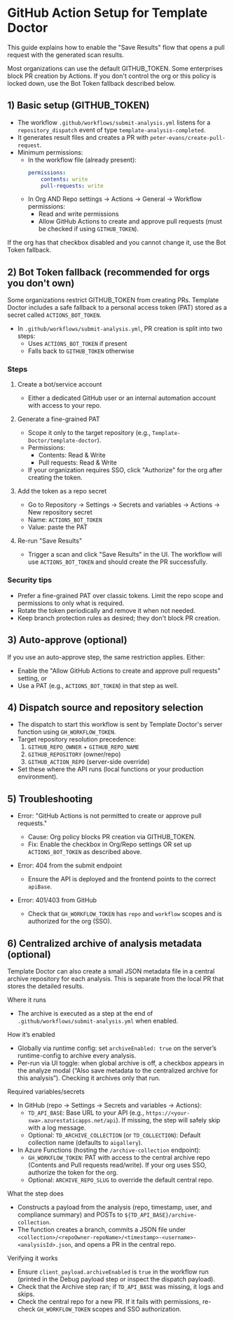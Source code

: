 # GitHub Action Setup for Template Doctor

This guide explains how to enable the "Save Results" flow that opens a pull request with the generated scan results.

Most organizations can use the default GITHUB_TOKEN. Some enterprises block PR creation by Actions. If you don't control the org or this policy is locked down, use the Bot Token fallback described below.

## 1) Basic setup (GITHUB_TOKEN)

- The workflow `.github/workflows/submit-analysis.yml` listens for a `repository_dispatch` event of type `template-analysis-completed`.
- It generates result files and creates a PR with `peter-evans/create-pull-request`.
- Minimum permissions:
    - In the workflow file (already present):
        ```yaml
        permissions:
            contents: write
            pull-requests: write
        ```
    - In Org AND Repo settings → Actions → General → Workflow permissions:
        - Read and write permissions
        - Allow GitHub Actions to create and approve pull requests (must be checked if using `GITHUB_TOKEN`).

If the org has that checkbox disabled and you cannot change it, use the Bot Token fallback.

## 2) Bot Token fallback (recommended for orgs you don't own)

Some organizations restrict GITHUB_TOKEN from creating PRs. Template Doctor includes a safe fallback to a personal access token (PAT) stored as a secret called `ACTIONS_BOT_TOKEN`.

- In `.github/workflows/submit-analysis.yml`, PR creation is split into two steps:
    - Uses `ACTIONS_BOT_TOKEN` if present
    - Falls back to `GITHUB_TOKEN` otherwise

### Steps

1. Create a bot/service account
    - Either a dedicated GitHub user or an internal automation account with access to your repo.

2. Generate a fine-grained PAT
    - Scope it only to the target repository (e.g., `Template-Doctor/template-doctor`).
    - Permissions:
        - Contents: Read & Write
        - Pull requests: Read & Write
    - If your organization requires SSO, click "Authorize" for the org after creating the token.

3. Add the token as a repo secret
    - Go to Repository → Settings → Secrets and variables → Actions → New repository secret
    - Name: `ACTIONS_BOT_TOKEN`
    - Value: paste the PAT

4. Re-run "Save Results"
    - Trigger a scan and click "Save Results" in the UI. The workflow will use `ACTIONS_BOT_TOKEN` and should create the PR successfully.

### Security tips

- Prefer a fine-grained PAT over classic tokens. Limit the repo scope and permissions to only what is required.
- Rotate the token periodically and remove it when not needed.
- Keep branch protection rules as desired; they don't block PR creation.

## 3) Auto-approve (optional)

If you use an auto-approve step, the same restriction applies. Either:

- Enable the "Allow GitHub Actions to create and approve pull requests" setting, or
- Use a PAT (e.g., `ACTIONS_BOT_TOKEN`) in that step as well.

## 4) Dispatch source and repository selection

- The dispatch to start this workflow is sent by Template Doctor's server function using `GH_WORKFLOW_TOKEN`.
- Target repository resolution precedence:
    1. `GITHUB_REPO_OWNER` + `GITHUB_REPO_NAME`
    2. `GITHUB_REPOSITORY` (owner/repo)
    3. `GITHUB_ACTION_REPO` (server-side override)
- Set these where the API runs (local functions or your production environment).

## 5) Troubleshooting

- Error: "GitHub Actions is not permitted to create or approve pull requests."
    - Cause: Org policy blocks PR creation via GITHUB_TOKEN.
    - Fix: Enable the checkbox in Org/Repo settings OR set up `ACTIONS_BOT_TOKEN` as described above.

- Error: 404 from the submit endpoint
    - Ensure the API is deployed and the frontend points to the correct `apiBase`.

- Error: 401/403 from GitHub
    - Check that `GH_WORKFLOW_TOKEN` has `repo` and `workflow` scopes and is authorized for the org (SSO).

## 6) Centralized archive of analysis metadata (optional)

Template Doctor can also create a small JSON metadata file in a central archive repository for each analysis. This is separate from the local PR that stores the detailed results.

Where it runs

- The archive is executed as a step at the end of `.github/workflows/submit-analysis.yml` when enabled.

How it’s enabled

- Globally via runtime config: set `archiveEnabled: true` on the server’s runtime-config to archive every analysis.
- Per-run via UI toggle: when global archive is off, a checkbox appears in the analyze modal (“Also save metadata to the centralized archive for this analysis”). Checking it archives only that run.

Required variables/secrets

- In GitHub (repo → Settings → Secrets and variables → Actions):
    - `TD_API_BASE`: Base URL to your API (e.g., `https://<your-swa>.azurestaticapps.net/api`). If missing, the step will safely skip with a log message.
    - Optional: `TD_ARCHIVE_COLLECTION` (or `TD_COLLECTION`): Default collection name (defaults to `aigallery`).
- In Azure Functions (hosting the `/archive-collection` endpoint):
    - `GH_WORKFLOW_TOKEN`: PAT with access to the central archive repo (Contents and Pull requests read/write). If your org uses SSO, authorize the token for the org.
    - Optional: `ARCHIVE_REPO_SLUG` to override the default central repo.

What the step does

- Constructs a payload from the analysis (repo, timestamp, user, and compliance summary) and POSTs to `${TD_API_BASE}/archive-collection`.
- The function creates a branch, commits a JSON file under `<collection>/<repoOwner-repoName>/<timestamp>-<username>-<analysisId>.json`, and opens a PR in the central repo.

Verifying it works

- Ensure `client_payload.archiveEnabled` is `true` in the workflow run (printed in the Debug payload step or inspect the dispatch payload).
- Check that the Archive step ran; if `TD_API_BASE` was missing, it logs and skips.
- Check the central repo for a new PR. If it fails with permissions, re-check `GH_WORKFLOW_TOKEN` scopes and SSO authorization.
